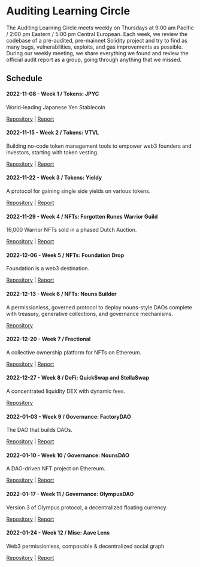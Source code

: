 # Auditing Learning Circle

The Auditing Learning Circle meets weekly on Thursdays at 9:00 am Pacific / 2:00
pm Eastern / 5:00 pm Central European. Each week, we review the codebase of
a pre-audited, pre-mainnet Solidity project and try to find as many bugs,
vulnerabilities, exploits, and gas improvements as possible. During our weekly
meeting, we share everything we found and review the official audit report as
a group, going through anything that we missed.

## Schedule

#### 2022-11-08 - Week 1 / Tokens: JPYC

World-leading Japanese Yen Stablecoin

[Repository](https://github.com/code-423n4/2022-02-jpyc) | [Report](https://code4rena.com/reports/2022-02-jpyc)

#### 2022-11-15 - Week 2 / Tokens: VTVL

Building no-code token management tools to empower web3 founders and investors, starting with token vesting.

[Repository](https://github.com/code-423n4/2022-09-vtvl) | [Report](https://code4rena.com/reports/2022-09-vtvl)

#### 2022-11-22 - Week 3 / Tokens: Yieldy

A protocol for gaining single side yields on various tokens.

[Repository](https://github.com/code-423n4/2022-06-yieldy) | [Report](https://code4rena.com/reports/2022-06-yieldy)

#### 2022-11-29 - Week 4 / NFTs: Forgotten Runes Warrior Guild

16,000 Warrior NFTs sold in a phased Dutch Auction.

[Repository](https://github.com/code-423n4/2022-05-runes) | [Report](https://code4rena.com/reports/2022-05-runes)

#### 2022-12-06 - Week 5 / NFTs: Foundation Drop

Foundation is a web3 destination.

[Repository](https://github.com/code-423n4/2022-08-foundation) | [Report](https://code4rena.com/reports/2022-08-foundation)

#### 2022-12-13 - Week 6 / NFTs: Nouns Builder

A permissionless, governed protocol to deploy nouns-style DAOs complete with treasury, generative collections, and governance mechanisms.

[Repository](https://github.com/code-423n4/2022-09-nouns-builder)

#### 2022-12-20 - Week 7 / Fractional

A collective ownership platform for NFTs on Ethereum.

[Repository](https://github.com/code-423n4/2022-07-fractional) | [Report](https://code4rena.com/reports/2022-07-fractional)

#### 2022-12-27 - Week 8 / DeFi: QuickSwap and StellaSwap

A concentrated liquidity DEX with dynamic fees.

[Repository](https://github.com/code-423n4/2022-09-quickswap)

#### 2022-01-03 - Week 9 / Governance: FactoryDAO

The DAO that builds DAOs.

[Repository](https://code4rena.com/reports/2022-05-factorydao) | [Report](https://code4rena.com/reports/2022-05-factorydao)

#### 2022-01-10 - Week 10 / Governance: NounsDAO

A DAO-driven NFT project on Ethereum.

[Repository](https://github.com/code-423n4/2022-08-nounsdao) | [Report](https://code4rena.com/reports/2022-08-nounsdao)

#### 2022-01-17 - Week 11 / Governance: OlympusDAO

Version 3 of Olympus protocol, a decentralized floating currency.

[Repository](https://github.com/code-423n4/2022-08-olympus) | [Report](https://code4rena.com/reports/2022-08-olympus)

#### 2022-01-24 - Week 12 / Misc: Aave Lens

Web3 permissionless, composable & decentralized social graph

[Repository](https://github.com/code-423n4/2022-02-aave-lens) | [Report](https://code4rena.com/reports/2022-02-aave-lens)

